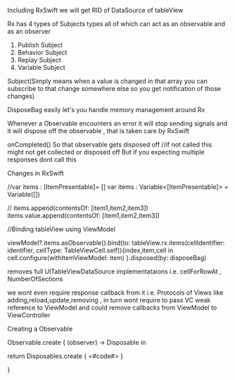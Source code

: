 
Including RxSwift we will get RID of
DataSource of tableView


Rx has 4 types of Subjects types all of which can act as an observable and as an observer


1) Publish Subject
2) Behavior Subject
3) Replay Subject
4) Variable Subject


Subject(Simply means when a value is changed in that array you can subscribe to that change somewhere else so you get notification of those changes)


DisposeBag easily let's you handle memory management around Rx

Whenever a Observable encounters an error it will stop sending signals and it will dispose off the observable , that is taken care by RxSwift

onCompleted() So that observable gets disposed off   //if not called this might not get collected or disposed off 
But if you expecting multiple responses dont call this



Changes in RxSwift

//var items : [ItemPresentable]= []
var items : Variable<[ItemPresentable]> = Variable([])

//        items.append(contentsOf: [item1,item2,item3])
items.value.append(contentsOf: [item1,item2,item3])




//Binding tableView using ViewModel

viewModel?.items.asObservable().bind(to: tableView.rx.items(cellIdentifier: identifier, cellType: TableViewCell.self)){index,item,cell in
cell.configure(withItemViewModel: item)
}.disposed(by: disposeBag)





removes full UITableViewDataSource implementataions i.e.
cellForRowAt , NumberOfSections


we wont even require response callback from it i.e.
Protocols of Views like adding,reload,update,removing , in turn wont require to pass VC weak reference to ViewModel and could remove callbacks from ViewModel to ViewController








Creating a Observable

Observable.create { (observer) -> Disposable in

return Disposables.create {
<#code#>
}

}

